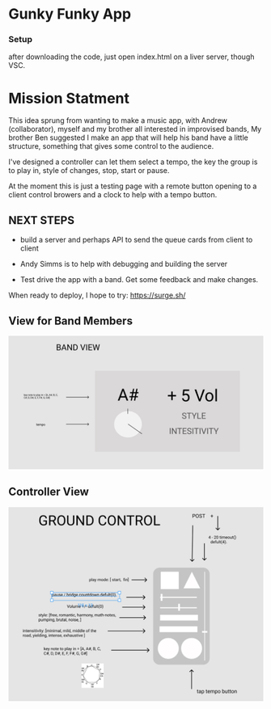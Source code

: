 # Gunky Funky App

### Setup

after downloading the code, just open index.html on a liver server, though VSC.


# Mission Statment

This idea sprung from wanting to make a music app, with Andrew (collaborator), myself and my brother all interested in improvised bands, My brother Ben suggested I make an app that will help his band have a little structure, something that gives some control to the audience. 

I've designed a controller can let them select a tempo, the key the group is to play in, style of changes, stop, start or pause. 

At the moment this is just a testing page with a remote button opening to a client control browers and a clock to help with a tempo button. 

## NEXT STEPS

* build a server and perhaps API to send the queue cards from client to client

* Andy Simms is to help with debugging and building the server

* Test drive the app with a band. Get some feedback and make changes.



When ready to deploy, I hope to try: https://surge.sh/

## View for Band Members
![](public/image/shuttle_panel.png)


## Controller View
![](public/image/ground_control.png)




